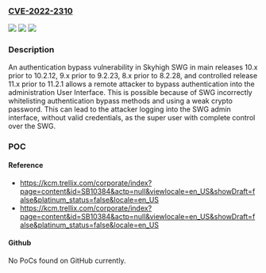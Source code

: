### [CVE-2022-2310](https://cve.mitre.org/cgi-bin/cvename.cgi?name=CVE-2022-2310)
![](https://img.shields.io/static/v1?label=Product&message=Skyhigh%20Secure%20Web%20Gateway%20(SWG)&color=blue)
![](https://img.shields.io/static/v1?label=Version&message=10.x%3C%2010.2.12%20&color=brighgreen)
![](https://img.shields.io/static/v1?label=Vulnerability&message=CWE-290%3A%20Authentication%20Bypass%20by%20Spoofing&color=brighgreen)

### Description

An authentication bypass vulnerability in Skyhigh SWG in main releases 10.x prior to 10.2.12, 9.x prior to 9.2.23, 8.x prior to 8.2.28, and controlled release 11.x prior to 11.2.1 allows a remote attacker to bypass authentication into the administration User Interface. This is possible because of SWG incorrectly whitelisting authentication bypass methods and using a weak crypto password. This can lead to the attacker logging into the SWG admin interface, without valid credentials, as the super user with complete control over the SWG.

### POC

#### Reference
- https://kcm.trellix.com/corporate/index?page=content&id=SB10384&actp=null&viewlocale=en_US&showDraft=false&platinum_status=false&locale=en_US
- https://kcm.trellix.com/corporate/index?page=content&id=SB10384&actp=null&viewlocale=en_US&showDraft=false&platinum_status=false&locale=en_US

#### Github
No PoCs found on GitHub currently.

